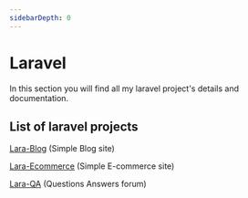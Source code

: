 ```yaml
---
sidebarDepth: 0
---
```


# Laravel

In this section you will find all my laravel project's details and documentation.

## List of laravel projects

[Lara-Blog](lara-blog.md) (Simple Blog site)

[Lara-Ecommerce](lara-ecommerce.md) (Simple E-commerce site)

[Lara-QA](lara-QA.md) (Questions Answers forum)